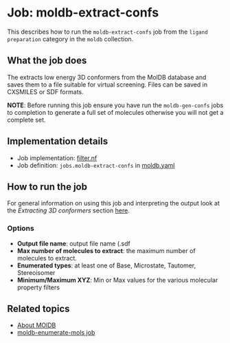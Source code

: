 # Job: moldb-extract-confs

This describes how to run the `moldb-extract-confs` job from the `ligand preparation` category in the `moldb` collection.

## What the job does

The extracts low energy 3D conformers from the MolDB database and saves them to a file 
suitable for virtual screening. Files can be saved in CXSMILES or SDF formats.

**NOTE**: Before running this job ensure you have run the
`moldb-gen-confs` jobs to completion to generate a full
set of molecules otherwise you will not get a complete set.

## Implementation details

* Job implementation: [filter.nf](/moldb/filter.py)
* Job definition: `jobs.moldb-extract-confs` in [moldb.yaml](/data-manager/moldb.yaml)

## How to run the job

For general information on using this job and interpreting the output look at the *Extracting 3D conformers*
section [here](https://discourse.squonk.it/t/about-moldb/138).

### Options

* **Output file name**: output file name (.sdf
* **Max number of molecules to extract**: the maximum number of molecules to extract.
* **Enumerated types**: at least one of Base, Microstate, Tautomer, Stereoisomer
* **Minimum/Maximum XYZ**: Min or Max values for the various molecular property filters

## Related topics

* [About MOlDB](https://discourse.squonk.it/t/about-moldb/138)
* [moldb-enumerate-mols job](moldb-enumerate-mols.md)